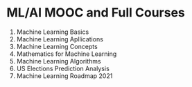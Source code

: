 # ML/AI MOOC and Full Courses

1. Machine Learning Basics
2. Machine Learning Apllications
3. Machine Learning Concepts
4. Mathematics for Machine Learning
5. Machine Learning Algorithms
6. US Elections Prediction Analysis
7. Machine Learning Roadmap 2021

